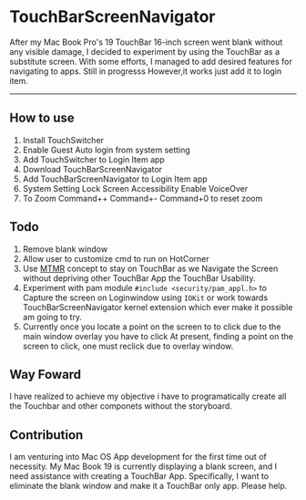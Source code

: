 # TouchBarScreenNavigator

After my Mac Book Pro's 19 TouchBar 16-inch screen went blank without any visible damage, I decided to experiment by using the  TouchBar as a substitute screen. With some efforts, I managed to add desired features for navigating to apps. Still in progresss However,it works just add it to login item.

****


## How to use
1. Install TouchSwitcher
2. Enable Guest Auto login from system setting
3. Add TouchSwitcher to Login Item app
4. Download TouchBarScreenNavigator
5. Add TouchBarScreenNavigator to Login Item app
6. System Setting Lock Screen Accessibility Enable VoiceOver
7. To Zoom Command++ Command+- Command+0 to reset zoom

## Todo
1. Remove blank window
2. Allow user to customize cmd to run on HotCorner
3. Use [MTMR](https://github.com/Toxblh/MTMR/releases) concept to stay on TouchBar as we Navigate the Screen without depriving other TouchBar App the TouchBar Usability.
4. Experiment with pam module ```#include <security/pam_appl.h>``` to Capture the screen on Loginwindow  using ```IOKit``` or work towards TouchBarScreenNavigator kernel extension which ever make it possible am going to try. 
5. Currently once you locate a point on the screen to to click due to the main window overlay you have to click At present, finding a point on the screen to click, one must reclick due to overlay window.

## Way Foward
I have realized to achieve my objective i have to programatically create all the Touchbar and other componets without the storyboard.



## Contribution
I am venturing into Mac OS App development for the first time out of necessity. My Mac Book 19 is currently displaying a blank screen, and I need assistance with creating a TouchBar App. Specifically, I want to eliminate the blank window and make it a TouchBar only app. Please help.

